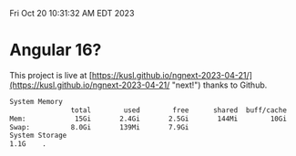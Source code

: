 Fri Oct 20 10:31:32 AM EDT 2023

# Angular 16?


This project is live at [https://kusl.github.io/ngnext-2023-04-21/](https://kusl.github.io/ngnext-2023-04-21/ "next!") thanks to Github.

```bash
System Memory
               total        used        free      shared  buff/cache   available
Mem:            15Gi       2.4Gi       2.5Gi       144Mi        10Gi        12Gi
Swap:          8.0Gi       139Mi       7.9Gi
System Storage
1.1G	.
```
```bash
